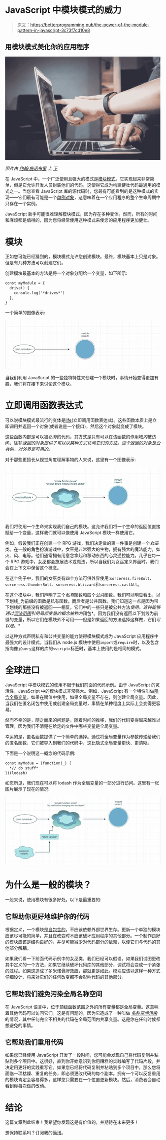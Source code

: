 # JavaScript 中模块模式的威力

> 原文：<https://betterprogramming.pub/the-power-of-the-module-pattern-in-javascript-3c73f7cd10e8>

## 用模块模式美化你的应用程序

![](img/c96a54ae88853d8ee412e49bc4ca4627.png)

*照片由* [*约翰·施诺布里*](https://unsplash.com/@johnschno) *上* [*下*](https://unsplash.com/)

在 JavaScript 中，一个广泛使用且强大的模式是[模块模式](https://en.wikipedia.org/wiki/Module_pattern)。它实现起来非常简单，但是它允许开发人员封装他们的代码，这使得它成为构建健壮代码最通用的模式之一。当您查看 JavaScript 库的源代码时，您最有可能看到的是这种模式的实现——它们最有可能是一个[单例对象](https://en.wikipedia.org/wiki/Singleton_pattern)，这意味着在一个应用程序的整个生命周期中只存在一个实例。

JavaScript 新手可能很难理解模块模式，因为存在多种变体。然而，所有的时间和麻烦都是值得的，因为您将经常使用这种模式来使您的应用程序更加健壮。

# 模块

正如您可能已经猜到的，模块模式允许您创建模块。最终，模块基本上只是对象。但是有几种方法可以创建它们。

创建模块最基本的方法是将一个对象分配给一个变量，如下所示:

```
const myModule = {
  drive() {
    console.log('*drives*')
  },
}
```

一个简单的图像表示:

![](img/ca78c5b22e5a990f65ad1c9e78a395fd.png)

当我们利用 JavaScript 的一些独特特性来创建一个模块时，事情开始变得更加有趣，我们将在接下来讨论这个模块。

# 立即调用函数表达式

可以说模块模式最流行的变体是[life](https://developer.mozilla.org/en-US/docs/Glossary/IIFE)(立即调用函数表达式)。这些函数本质上是立即调用并返回一个对象(或者说是一个接口)，然后这个对象就变成了模块。

这些函数内部是可以被*私有*的代码，其方式是只有可以在该函数的作用域*内*被访问，除非*返回的对象提供了可以以某种方式访问它们的方法。这个返回的对象是公共的，对外界是可用的。*

对于那些更擅长从视觉角度理解事物的人来说，这里有一个图像表示:

![](img/ad128978269c3e4f9bbb20c98404e89c.png)

我们将使用一个生命来实现我们自己的模块。这允许我们将一个生命的返回值直接赋给一个变量，这样我们就可以像使用 JavaScript 模块一样使用它。

例如，假设我们正在创建一个 RPG 游戏，我们决定做的第一件事是创建一个*女巫*类。在一般的角色扮演游戏中，女巫是非常强大的生物，拥有强大的魔法能力，如火、风、电等。他们通常拥有用意念拿起和移动东西的心灵遥控能力。几乎在每一个 RPG 游戏中，女巫都会施展法术或魔法，所以当我们为女巫定义界面时，我们会在上下文中保留这个概念。

在这个例子中，我们的女巫类有四个方法可供外界使用:`sorceress.fireBolt`、`sorceress.thunderBolt`、`sorceress.blizzard`和`sorceress.castAll`。

在这个模块中，我们声明了三个*私有*函数和四个*公共*函数。我们可以明显看出，以下划线`_`为前缀的函数是私有函数，而后者是公共函数。我们知道这一点是因为带下划线的那些没有被返回——相反，它们中的一些只是被公共方法*使用。这种能够通过[词法范围](https://stackoverflow.com/questions/1047454/what-is-lexical-scope)引用局部变量的概念被称为*闭包*。因为我们没有返回以下划线为前缀的变量，所以它们在模块外不可用——但是如果返回的方法选择这样做，它们*可以是*。*

以这种方式声明私有和公共变量的能力使得模块模式成为 JavaScript 应用程序中最强大的设计模式。当我们从 node.js 模块中使用`import`或`require`时，以及包含指向像`jQuery`这样的库的`<script>`标签时，基本上使用的是相同的模式。

# 全球进口

JavaScript 中模块模式的使用不限于我们前面的代码示例。由于 JavaScript 的灵活性，JavaScript 中的模块模式非常强大。例如，JavaScript 有一个特性叫做[隐含全局变量](http://geniuscarrier.com/implied-globals/)。如果在赋值中使用，如果全局变量不存在，则创建全局变量。因此，当我们在匿名闭包中使用或创建全局变量时，事情在某种程度上实际上会变得更容易。

然而不幸的是，随之而来的问题是，随着时间的推移，我们的代码变得越来越难以管理，因为我们不清楚在给定的文件中哪些变量是全局变量。

幸运的是，匿名函数提供了一个简单的选择。通过将全局变量作为参数传递给我们的匿名函数，它们被导入到我们的代码中，这比隐式全局变量更快、更清晰。

下面是一个说明这一概念的代码示例:

```
const myModue = (function(_) {
  *// do stuff*
})(lodash)
```

如您所见，我们现在可以将 lodash 作为全局变量的一部分进行访问。这里有一张图片展示了现在的情况:

![](img/b5f27d0d9a7969e1fee65cc1bd94a3c7.png)

# 为什么是一般的模块？

一般来说，使用模块有很多好处。以下是最重要的:

## 它帮助你更好地维护你的代码

根据定义，一个模块是[自包含的](https://stackoverflow.com/questions/39133044/what-does-self-contained-mean)，不应该依赖外部世界生存。更新一个单独的模块应该尽可能的简单，并且在改变时不应该破坏应用程序的其他部分。一个制作良好的模块应该是结构良好的，并尽可能减少对代码部分的依赖，以便它们与代码的其他部分解耦。

如果我们看一下前面代码示例中的女巫类，我们已经可以假设，如果我们试图更改其中定义的一个方法，如果它继续破坏代码库的其他部分，调试将会变成一个紧张的过程。如果这造成了多米诺骨牌效应，那就更是如此。模块应该以这样一种方式仔细设计，将来对它们的任何改变都不会影响代码的其他部分。

## 它帮助我们避免污染全局名称空间

在 JavaScript 语言中，位于顶级函数范围之外的所有变量都是全局变量。这意味着其他代码可以访问它们。这是有问题的，因为它造成了一种叫做 [*名称空间污染*](https://stackoverflow.com/questions/22903542/what-is-namespace-pollution) 的情况，其中任何完全不相关的代码在全局范围内共享变量。这是你在任何时候都想避免的事情。

## 它帮助我们重用代码

如果您已经使用 JavaScript 开发了一段时间，您可能会发现自己将代码复制并粘贴到多个项目中。这很好，直到你开始意识到你用糟糕的实践编写了代码片段，并决定用更好的实践重写它。如果您已经将代码复制并粘贴到多个项目中，那么您将面临一项枯燥、重复的任务，即必须更改代码的每个副本。拥有一个可以反复重用的模块肯定会容易得多，这样您只需要在一个位置更新模块。然后，消费者会自动看到你每次做的改动。

# 结论

这篇文章到此结束！我希望你发现这是有价值的，并期待在未来更多！

想保持联系吗？订阅我的[简讯](https://app.getresponse.com/site2/javascript-newsletter?u=zpBtw&webforms_id=SM2hz)。